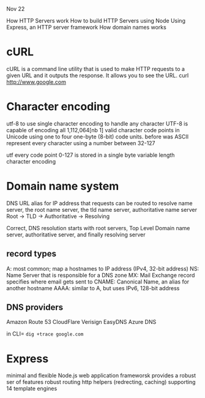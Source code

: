<!-- @format -->

Nov 22

How HTTP Servers work
How to build HTTP Servers using Node
Using Express, an HTTP server framework
How domain names works

# cURL

cURL is a command line utility that is used to make HTTP requests to a given URL and it outputs the response. It allows you to see the URL.
curl http://www.google.com

# Character encoding

utf-8 to use single character encoding to handle any character
UTF-8 is capable of encoding all 1,112,064[nb 1] valid character code points in Unicode using one to four one-byte (8-bit) code units.
before was ASCII represent every character using a number between 32-127

utf every code point 0-127 is stored in a single byte
variable length character encoding

# Domain name system

DNS
URL alias for IP address that requests can be routed to
resolve name server, the root name server, the tld name server, authoritative name server
Root -> TLD -> Authoritative -> Resolving

Correct, DNS resolution starts with root servers, Top Level Domain name server, authoritative server, and finally resolving server

## record types

A: most common; map a hostnames to IP address (IPv4, 32-bit address)
NS: Name Server that is responsible for a DNS zone
MX: Mail Exchange record specifies where email gets sent to
CNAME: Canonical Name, an alias for another hostname
AAAA: similar to A, but uses IPv6, 128-bit address

## DNS providers

Amazon Route 53
CloudFlare
Verisign
EasyDNS
Azure DNS

in CLI= `dig +trace google.com`

# Express

minimal and flexible Node.js web application frameworsk provides a robust ser of features
robust routing
http helpers (redrecting, caching)
supporting 14 template engines
